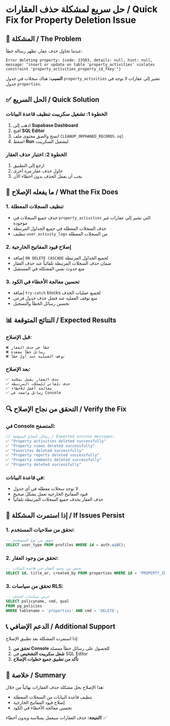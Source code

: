 # حل سريع لمشكلة حذف العقارات / Quick Fix for Property Deletion Issue

## 🚨 **المشكلة / The Problem**

عندما تحاول حذف عقار، تظهر رسالة خطأ:
```
Error deleting property: {code: 23503, details: null, hint: null, message: "insert or update on table 'property_activities' violates constraint 'property_activities_property_id_fkey'"}
```

**السبب:** هناك سجلات في جدول `property_activities` تشير إلى عقارات لا توجد في جدول `properties`.

## ✅ **الحل السريع / Quick Solution**

### **الخطوة 1: تشغيل سكريبت تنظيف قاعدة البيانات**

1. اذهب إلى **Supabase Dashboard**
2. افتح **SQL Editor**
3. انسخ والصق محتوى ملف `CLEANUP_ORPHANED_RECORDS.sql`
4. اضغط **Run** لتشغيل السكريبت

### **الخطوة 2: اختبار حذف العقار**

1. ارجع إلى التطبيق
2. حاول حذف عقار مرة أخرى
3. يجب أن يعمل الحذف بدون أخطاء الآن

## 🔧 **ما يفعله الإصلاح / What the Fix Does**

### **1. تنظيف السجلات المعطلة**
- حذف جميع السجلات في `property_activities` التي تشير إلى عقارات غير موجودة
- حذف السجلات المعطلة في جميع الجداول المرتبطة
- تنظيف `user_activity_logs` من السجلات المعطلة

### **2. إصلاح قيود المفاتيح الخارجية**
- إضافة `ON DELETE CASCADE` لجميع الجداول المرتبطة
- ضمان حذف السجلات المرتبطة تلقائياً عند حذف العقار
- منع حدوث نفس المشكلة في المستقبل

### **3. تحسين معالجة الأخطاء في الكود**
- إضافة `try-catch` blocks لجميع عمليات الحذف
- منع توقف العملية عند فشل حذف جدول فرعي
- تحسين رسائل الخطأ والتسجيل

## 📊 **النتائج المتوقعة / Expected Results**

### **قبل الإصلاح:**
```
❌ خطأ في حذف العقار
❌ رسائل خطأ معقدة
❌ توقف العملية عند أول خطأ
```

### **بعد الإصلاح:**
```
✅ حذف العقار يعمل بسلاسة
✅ حذف تلقائي للسجلات المرتبطة
✅ معالجة أفضل للأخطاء
✅ رسائل واضحة في Console
```

## 🔍 **التحقق من نجاح الإصلاح / Verify the Fix**

### **في Console المتصفح:**
```javascript
// رسائل النجاح المتوقعة / Expected success messages:
✅ "Property activities deleted successfully"
✅ "Property views deleted successfully"  
✅ "Favorites deleted successfully"
✅ "Property reports deleted successfully"
✅ "Property comments deleted successfully"
✅ "Property deleted successfully"
```

### **في قاعدة البيانات:**
- لا توجد سجلات معطلة في أي جدول
- قيود المفاتيح الخارجية تعمل بشكل صحيح
- حذف العقار يحذف جميع السجلات المرتبطة تلقائياً

## 🚨 **إذا استمرت المشكلة / If Issues Persist**

### **1. تحقق من صلاحيات المستخدم:**
```sql
-- تحقق من نوع المستخدم
SELECT user_type FROM profiles WHERE id = auth.uid();
```

### **2. تحقق من وجود العقار:**
```sql
-- تحقق من وجود العقار في قاعدة البيانات
SELECT id, title_ar, created_by FROM properties WHERE id = 'PROPERTY_ID_HERE';
```

### **3. تحقق من سياسات RLS:**
```sql
-- عرض سياسات الحذف
SELECT policyname, cmd, qual 
FROM pg_policies 
WHERE tablename = 'properties' AND cmd = 'DELETE';
```

## 📞 **الدعم الإضافي / Additional Support**

إذا استمرت المشكلة بعد تطبيق الإصلاح:

1. **تحقق من Console** للحصول على رسائل خطأ مفصلة
2. **شغل سكريبت التشخيص** في SQL Editor
3. **تأكد من تطبيق جميع خطوات الإصلاح**

## 🎉 **خلاصة / Summary**

هذا الإصلاح يحل مشكلة حذف العقارات نهائياً من خلال:
- تنظيف قاعدة البيانات من السجلات المعطلة
- إصلاح قيود المفاتيح الخارجية
- تحسين معالجة الأخطاء في الكود

**النتيجة:** حذف العقارات سيعمل بسلاسة وبدون أخطاء! ✅
